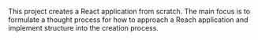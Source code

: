This project creates a React application from scratch. The main focus is to formulate a thought process for how to approach a Reach application and implement structure into the creation process.
